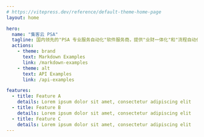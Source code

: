 ```yaml
---
# https://vitepress.dev/reference/default-theme-home-page
layout: home

hero:
  name: "集客云 PSA"
  tagline: 国内领先的"PSA 专业服务自动化"软件服务商，提供"业财一体化"和"流程自动化"解决方案
  actions:
    - theme: brand
      text: Markdown Examples
      link: /markdown-examples
    - theme: alt
      text: API Examples
      link: /api-examples

features:
  - title: Feature A
    details: Lorem ipsum dolor sit amet, consectetur adipiscing elit
  - title: Feature B
    details: Lorem ipsum dolor sit amet, consectetur adipiscing elit
  - title: Feature C
    details: Lorem ipsum dolor sit amet, consectetur adipiscing elit
---
```


